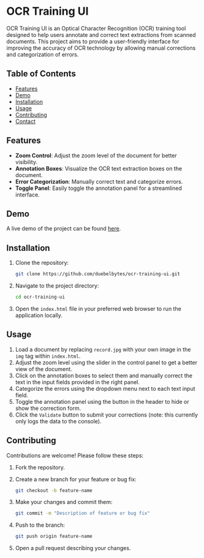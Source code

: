 # OCR Training UI

OCR Training UI is an Optical Character Recognition (OCR) training tool designed to help users annotate and correct text extractions from scanned documents. This project aims to provide a user-friendly interface for improving the accuracy of OCR technology by allowing manual corrections and categorization of errors.

## Table of Contents
- [Features](#features)
- [Demo](#demo)
- [Installation](#installation)
- [Usage](#usage)
- [Contributing](#contributing)
- [Contact](#contact)

## Features
- **Zoom Control**: Adjust the zoom level of the document for better visibility.
- **Annotation Boxes**: Visualize the OCR text extraction boxes on the document.
- **Error Categorization**: Manually correct text and categorize errors.
- **Toggle Panel**: Easily toggle the annotation panel for a streamlined interface.

## Demo
A live demo of the project can be found [here](https://duebelbytes.github.io/ocr-training-ui/).

## Installation
1. Clone the repository:

    ```bash
    git clone https://github.com/duebelbytes/ocr-training-ui.git
    ```

2. Navigate to the project directory:

    ```bash
    cd ocr-training-ui
    ```

3. Open the `index.html` file in your preferred web browser to run the application locally.

## Usage
1. Load a document by replacing `record.jpg` with your own image in the `img` tag within `index.html`.
2. Adjust the zoom level using the slider in the control panel to get a better view of the document.
3. Click on the annotation boxes to select them and manually correct the text in the input fields provided in the right panel.
4. Categorize the errors using the dropdown menu next to each text input field.
5. Toggle the annotation panel using the button in the header to hide or show the correction form.
6. Click the `Validate` button to submit your corrections (note: this currently only logs the data to the console).

## Contributing
Contributions are welcome! Please follow these steps:

1. Fork the repository.
2. Create a new branch for your feature or bug fix:

    ```bash
    git checkout -b feature-name
    ```

3. Make your changes and commit them:

    ```bash
    git commit -m "Description of feature or bug fix"
    ```

4. Push to the branch:

    ```bash
    git push origin feature-name
    ```

5. Open a pull request describing your changes.
